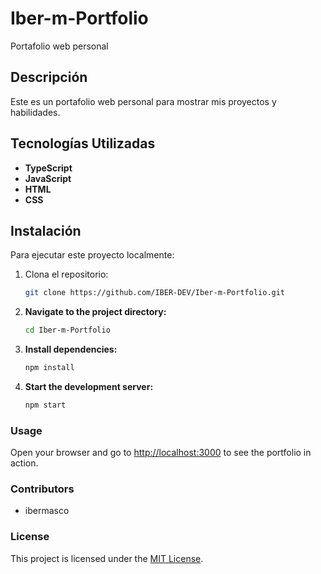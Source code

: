 # Iber-m-Portfolio

Portafolio web personal

## Descripción
Este es un portafolio web personal para mostrar mis proyectos y habilidades.

## Tecnologías Utilizadas
- **TypeScript**
- **JavaScript**
- **HTML**
- **CSS**

## Instalación
Para ejecutar este proyecto localmente:
1. Clona el repositorio:
   ```sh
   git clone https://github.com/IBER-DEV/Iber-m-Portfolio.git

2. **Navigate to the project directory:**
   ```sh
   cd Iber-m-Portfolio
   ```

3. **Install dependencies:**
   ```sh
   npm install
   ```

4. **Start the development server:**
   ```sh
   npm start
   ```

### Usage
Open your browser and go to [http://localhost:3000](http://localhost:3000) to see the portfolio in action.

### Contributors
- ibermasco

### License
This project is licensed under the [MIT License](LICENSE).
